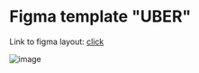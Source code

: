 # Figma template "UBER"
Link to figma layout: [click](https://www.figma.com/file/ivgb9OfADjPvRowi32CSgY/UBER_course?node-id=0%3A1&mode=dev)

![image](https://github.com/BLazzeD21/Figma-UBER/assets/48865829/dfdc30c2-1e8b-400a-9743-cdd2fa6d38e5)

